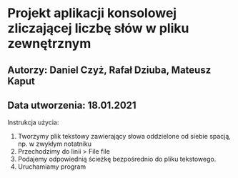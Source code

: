 # Projekt aplikacji konsolowej zliczającej liczbę słów w pliku zewnętrznym
## Autorzy: Daniel Czyż, Rafał Dziuba, Mateusz Kaput
## Data utworzenia: 18.01.2021

Instrukcja użycia:
1. Tworzymy plik tekstowy zawierający słowa oddzielone od siebie spacją, np. w zwykłym notatniku
2. Przechodzimy do linii > File file
3. Podajemy odpowiednią ścieżkę bezpośrednio do pliku tekstowego.
4. Uruchamiamy program
